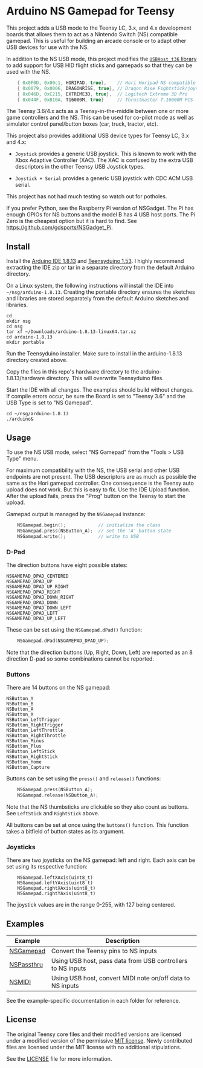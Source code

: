 # Arduino NS Gamepad for Teensy

This project adds a USB mode to the Teensy LC, 3.x, and 4.x development
boards that allows them to act as a Nintendo Switch (NS) compatible gamepad.
This is useful for building an arcade console or to adapt other USB devices
for use with the NS.

In addition to the NS USB mode, this project modifies the [`USBHost_t36` library](https://github.com/PaulStoffregen/USBHost_t36)
to add support for USB HID flight sticks and gamepads so that they can be used with the NS.

```cpp
	{ 0x0F0D, 0x00c1, HORIPAD, true},    // Hori Horipad NS compatible gamepad
	{ 0x0079, 0x0006, DRAGONRISE, true}, // Dragon Rise Fightstick/joystick
	{ 0x046D, 0xC215, EXTREME3D, true},  // Logitech Extreme 3D Pro
	{ 0x044F, 0xB10A, T16000M, true}     // Thrustmaster T.16000M FCS
```

The Teensy 3.6/4.x acts as a Teensy-in-the-middle between one or more game
controllers and the NS. This can be used for co-pilot mode as well as simulator
control panel/button boxes (car, truck, tractor, etc).

This project also provides additional USB device types for Teensy LC, 3.x and
4.x:

* `Joystick` provides a generic USB joystick. This is known to work with
the Xbox Adaptive Controller (XAC). The XAC is confused by the extra
USB descriptors in the other Teensy USB Joystick types.

* `Joystick + Serial` provides a generic USB joystick with CDC ACM USB serial.

This project has not had much testing so watch out for potholes.

If you prefer Python, see the Raspberry Pi version of NSGadget. The Pi has
enough GPIOs for NS buttons and the model B has 4 USB host ports. The Pi Zero
is the cheapest option but it is hard to find. See
https://github.com/gdsports/NSGadget_Pi.

## Install

Install the [Arduino IDE 1.8.13](https://www.arduino.cc/en/Main/Software) and
[Teensyduino 1.53](https://www.pjrc.com/teensy/td_download.html). I highly
recommend extracting the IDE zip or tar in a separate directory from the
default Arduino directory.

On a Linux system, the following instructions will install the IDE into
`~/nsg/arduino-1.8.13`. Creating the portable directory ensures the sketches and
libraries are stored separately from the default Arduino sketches and
libraries.

```
cd
mkdir nsg
cd nsg
tar xf ~/Downloads/arduino-1.8.13-linux64.tar.xz
cd arduino-1.8.13
mkdir portable
```

Run the Teensyduino installer. Make sure to install in the arduino-1.8.13
directory created above.

Copy the files in this repo's hardware directory to the arduino-1.8.13/hardware
directory. This will overwrite Teensyduino files.

Start the IDE with all changes. The examples should build without changes. If
compile errors occur, be sure the Board is set to "Teensy 3.6" and the USB Type
is set to "NS Gamepad".

```
cd ~/nsg/arduino-1.8.13
./arduino&
```

## Usage

To use the NS USB mode, select "NS Gamepad" from the "Tools > USB Type" menu.

For maximum compatibility with the NS, the USB serial and other USB endpoints
are not present. The USB descriptors are as much as possible the same as the
Hori gamepad controller. One consequence is the Teensy auto upload does not
work. But this is easy to fix. Use the IDE Upload function. After the upload
fails, press the "Prog" button on the Teensy to start the upload.

Gamepad output is managed by the `NSGamepad` instance:

```cpp
	NSGamepad.begin();            // initialize the class
	NSGamepad.press(NSButton_A);  // set the 'A' button state
	NSGamepad.write();            // write to USB
```

### D-Pad

The direction buttons have eight possible states:

```
NSGAMEPAD_DPAD_CENTERED
NSGAMEPAD_DPAD_UP
NSGAMEPAD_DPAD_UP_RIGHT
NSGAMEPAD_DPAD_RIGHT
NSGAMEPAD_DPAD_DOWN_RIGHT
NSGAMEPAD_DPAD_DOWN
NSGAMEPAD_DPAD_DOWN_LEFT
NSGAMEPAD_DPAD_LEFT
NSGAMEPAD_DPAD_UP_LEFT
```

These can be set using the `NSGamepad.dPad()` function:

```cpp
	NSGamepad.dPad(NSGAMEPAD_DPAD_UP);
```

Note that the direction buttons (Up, Right, Down, Left) are reported as an 8
direction D-pad so some combinations cannot be reported.

### Buttons

There are 14 buttons on the NS gamepad:

```
NSButton_Y 
NSButton_B
NSButton_A
NSButton_X
NSButton_LeftTrigger
NSButton_RightTrigger
NSButton_LeftThrottle
NSButton_RightThrottle
NSButton_Minus
NSButton_Plus
NSButton_LeftStick
NSButton_RightStick
NSButton_Home
NSButton_Capture
```

Buttons can be set using the `press()` and `release()` functions:

```cpp
	NSGamepad.press(NSButton_A);
	NSGamepad.release(NSButton_A);
```

Note that the NS thumbsticks are clickable so they also count as buttons. See
`LeftStick` and `RightStick` above.

All buttons can be set at once using the `buttons()` function. This function
takes a bitfield of button states as its argument.

### Joysticks

There are two joysticks on the NS gamepad: left and right. Each axis can be
set using its respective function:

```
	NSGamepad.leftXAxis(uint8_t)
	NSGamepad.leftYAxis(uint8_t)
	NSGamepad.rightXAxis(uint8_t)
	NSGamepad.rightYAxis(uint8_t)
```

The joystick values are in the range 0-255, with 127 being centered.

## Examples

| Example                           | Description                                                 |
|-----------------------------------|-------------------------------------------------------------|
| [NSGamepad](examples/NSGamepad)   | Convert the Teensy pins to NS inputs                        |
| [NSPassthru](examples/NSPassthru) | Using USB host, pass data from USB controllers to NS inputs |
| [NSMIDI](examples/NSMIDI)         | Using USB host, convert MIDI note on/off data to NS inputs  |

See the example-specific documentation in each folder for reference.

## License

The original Teensy core files and their modified versions are licensed under a modified version of the permissive [MIT license](https://opensource.org/licenses/MIT). Newly contributed files are licensed under the MIT license with no additional stipulations.

See the [LICENSE](LICENSE.txt) file for more information.
